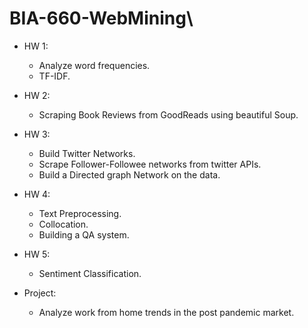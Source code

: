 # BIA-660-WebMining\

- HW 1:
  - Analyze word frequencies.
  - TF-IDF.

- HW 2:
  - Scraping Book Reviews from GoodReads using beautiful Soup.
  
- HW 3:
  - Build Twitter Networks.
  - Scrape Follower-Followee networks from twitter APIs.
  - Build a Directed graph Network on the data.
  
- HW 4:
  - Text Preprocessing.
  - Collocation.
  - Building a QA system.
 
- HW 5:
  - Sentiment Classification.
  
- Project:
  - Analyze work from home trends in the post pandemic market.

